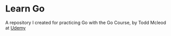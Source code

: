 # Learn Go

A repository I created for practicing Go with the Go Course, by Todd Mcleod at [Udemy](https://www.udemy.com/learn-how-to-code/learn/v4/overview)